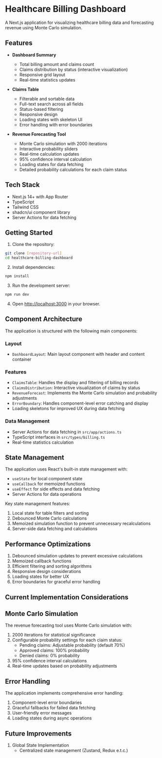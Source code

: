 # Healthcare Billing Dashboard

A Next.js application for visualizing healthcare billing data and forecasting revenue using Monte Carlo simulation.

## Features

- **Dashboard Summary**
  - Total billing amount and claims count
  - Claims distribution by status (interactive visualization)
  - Responsive grid layout
  - Real-time statistics updates

- **Claims Table**
  - Filterable and sortable data
  - Full-text search across all fields
  - Status-based filtering
  - Responsive design
  - Loading states with skeleton UI
  - Error handling with error boundaries

- **Revenue Forecasting Tool**
  - Monte Carlo simulation with 2000 iterations
  - Interactive probability sliders
  - Real-time calculation updates
  - 95% confidence interval calculation
  - Loading states for data fetching
  - Detailed probability calculations for each claim status

## Tech Stack

- Next.js 14+ with App Router
- TypeScript
- Tailwind CSS
- shadcn/ui component library
- Server Actions for data fetching

## Getting Started

1. Clone the repository:
```bash
git clone [repository-url]
cd healthcare-billing-dashboard
```

2. Install dependencies:
```bash
npm install
```

3. Run the development server:
```bash
npm run dev
```

4. Open [http://localhost:3000](http://localhost:3000) in your browser.

## Component Architecture

The application is structured with the following main components:

### Layout
- `DashboardLayout`: Main layout component with header and content container

### Features
- `ClaimsTable`: Handles the display and filtering of billing records
- `ClaimsDistribution`: Interactive visualization of claims by status
- `RevenueForecast`: Implements the Monte Carlo simulation and probability adjustments
- `ErrorBoundary`: Handles component-level error catching and display
- Loading skeletons for improved UX during data fetching

### Data Management
- Server Actions for data fetching in `src/app/actions.ts`
- TypeScript interfaces in `src/types/billing.ts`
- Real-time statistics calculation

## State Management

The application uses React's built-in state management with:
- `useState` for local component state
- `useCallback` for memoized functions
- `useEffect` for side effects and data fetching
- Server Actions for data operations

Key state management features:
1. Local state for table filters and sorting
2. Debounced Monte Carlo calculations
3. Memoized simulation function to prevent unnecessary recalculations
4. Server-side data fetching and calculations

## Performance Optimizations

1. Debounced simulation updates to prevent excessive calculations
2. Memoized callback functions
3. Efficient filtering and sorting algorithms
4. Responsive design considerations
5. Loading states for better UX
6. Error boundaries for graceful error handling

## Current Implementation Considerations

## Monte Carlo Simulation

The revenue forecasting tool uses Monte Carlo simulation with:
1. 2000 iterations for statistical significance
2. Configurable probability settings for each claim status:
   - Pending claims: Adjustable probability (default 70%)
   - Approved claims: 100% probability
   - Denied claims: 0% probability
3. 95% confidence interval calculations
4. Real-time updates based on probability adjustments

## Error Handling

The application implements comprehensive error handling:
1. Component-level error boundaries
2. Graceful fallbacks for failed data fetching
3. User-friendly error messages
4. Loading states during async operations

## Future Improvements

1. Global State Implementation
   - Centralized state management (Zustand, Redux e.t.c.)

